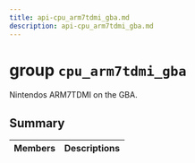 ```yaml
---
title: api-cpu_arm7tdmi_gba.md
description: api-cpu_arm7tdmi_gba.md
---
```

# group `cpu_arm7tdmi_gba` 

Nintendos ARM7TDMI on the GBA.

## Summary

 Members                        | Descriptions                                
--------------------------------|---------------------------------------------

